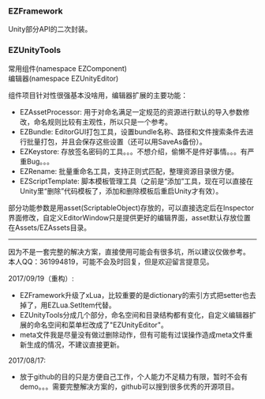 ### EZFramework 

Unity部分API的二次封装。

### EZUnityTools

常用组件(namespace EZComponent)  
编辑器(namespace EZUnityEditor)  

组件项目针对性很强基本没啥用，编辑器扩展的主要功能：
- EZAssetProcessor: 用于对命名满足一定规范的资源进行默认的导入参数修改，命名规则比较有主观性，所以只是一个参考。
- EZBundle: EditorGUI打包工具，设置bundle名称、路径和文件搜索条件去进行批量打包，并且会保存这些设置（还可以用SaveAs备份）。
- EZKeystore: 存放签名密码的工具。。。不想介绍，偷懒不是件好事情。。。有严重Bug。。。
- EZRename: 批量重命名工具，支持正则式匹配，整理资源目录很方便。
- EZScriptTemplate: 脚本模板管理工具（之前是“添加”工具，现在可以直接在Unity里“删除”代码模板了，添加和删除模板后重启Unity才有效）。

部分功能参数是用asset(ScriptableObject)存放的，可以直接选定后在Inspector界面修改，自定义EditorWindow只是提供更好的编辑界面，asset默认存放位置在Assets/EZAssets目录。

-----

因为不是一套完整的解决方案，直接使用可能会有很多坑，所以建议仅做参考。
本人QQ：361994819，可能不会及时回复，但是欢迎留言提意见。

2017/09/19（重构）:
- EZFramework升级了xLua，比较重要的是dictionary的索引方式把setter也去掉了，用EZLua.SetItem代替。
- EZUnityTools分成几个部分，命名空间和目录结构都有变化，自定义编辑器扩展的命名空间和菜单栏改成了"EZUnityEditor"。
- meta文件我是尽量没有做过删除动作，但有可能有过误操作造成meta文件重新生成的情况，不建议直接更新。

2017/08/17:
- 放于github的目的只是方便自己工作，个人能力不足精力有限，暂时不会有demo。。。需要完整解决方案的，github可以搜到很多优秀的开源项目。